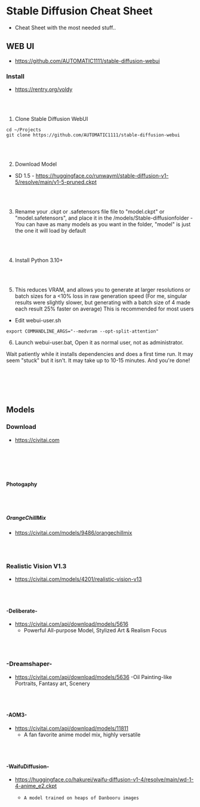 # Stable Diffusion Cheat Sheet
- Cheat Sheet with the most needed stuff..


## WEB UI
- https://github.com/AUTOMATIC1111/stable-diffusion-webui

### Install
- https://rentry.org/voldy

<br>
<br>

1. Clone Stable Diffusion WebUI
```
cd ~/Projects
git clone https://github.com/AUTOMATIC1111/stable-diffusion-webui
```

<br><br>

2. Download Model
- SD 1.5 - https://huggingface.co/runwayml/stable-diffusion-v1-5/resolve/main/v1-5-pruned.ckpt

<br><br>

3. Rename your .ckpt or .safetensors file file to "model.ckpt" or "model.safetensors", and place it in the /models/Stable-diffusionfolder
-You can have as many models as you want in the folder, "model" is just the one it will load by default

<br><br>

4. Install Python 3.10+

<br><br>

5. This reduces VRAM, and allows you to generate at larger resolutions or batch sizes for a <10% loss in raw generation speed
(For me, singular results were slightly slower, but generating with a batch size of 4 made each result 25% faster on average)
This is recommended for most users
- Edit webui-user.sh
```
export COMMANDLINE_ARGS="--medvram --opt-split-attention"
```




6. Launch webui-user.bat, Open it as normal user, not as administrator.

Wait patiently while it installs dependencies and does a first time run.
It may seem "stuck" but it isn't. It may take up to 10-15 minutes.
And you're done!

<br><br>
<br><br>


## Models


### Download
- https://civitai.com


<br><br>
<br><br>

#### Photogaphy

<br><br>

##### OrangeChillMix
- https://civitai.com/models/9486/orangechillmix


<br><br>

### Realistic Vision V1.3
- https://civitai.com/models/4201/realistic-vision-v13

<br><br>

#### -Deliberate-
- https://civitai.com/api/download/models/5616
  - Powerful All-purpose Model, Stylized Art & Realism Focus
  
<br><br>
  
### -Dreamshaper-
- https://civitai.com/api/download/models/5636
  -Oil Painting-like Portraits, Fantasy art, Scenery

<br><br>

#### -AOM3-
- https://civitai.com/api/download/models/11811
  - A fan favorite anime model mix, highly versatile

<br><br>


#### -WaifuDiffusion-
- https://huggingface.co/hakurei/waifu-diffusion-v1-4/resolve/main/wd-1-4-anime_e2.ckpt
  - 	A model trained on heaps of Danbooru images
